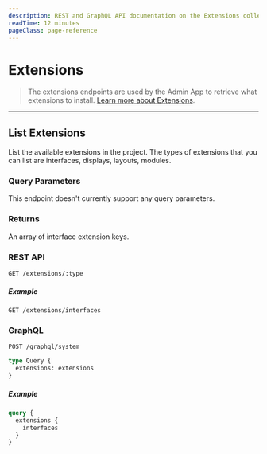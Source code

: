 ```yaml
---
description: REST and GraphQL API documentation on the Extensions collection in Directus.
readTime: 12 minutes
pageClass: page-reference
---
```


# Extensions

> The extensions endpoints are used by the Admin App to retrieve what extensions to install.
> [Learn more about Extensions](/getting-started/glossary#extensions).

---

## List Extensions

List the available extensions in the project. The types of extensions that you can list are interfaces, displays,
layouts, modules.

### Query Parameters

This endpoint doesn't currently support any query parameters.

### Returns

An array of interface extension keys.

### REST API

```
GET /extensions/:type
```

##### Example

```
GET /extensions/interfaces
```

### GraphQL

```
POST /graphql/system
```

```graphql
type Query {
  extensions: extensions
}
```

##### Example

```graphql
query {
  extensions {
    interfaces
  }
}
```
